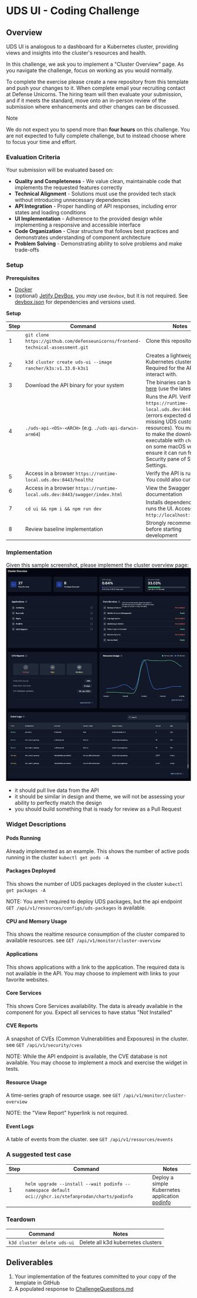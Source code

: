 # UDS UI - Coding Challenge

## Overview

UDS UI is analogous to a dashboard for a Kubernetes cluster, providing views and insights into the cluster's resources and health.

In this challenge, we ask you to implement a "Cluster Overview" page. As you navigate the challenge, focus on working as you would normally.

To complete the exercise please create a new repository from this template and push your changes to it. When complete email your recruiting contact at Defense Unicorns. The hiring team will then evaluate your submission, and if it meets the standard, move onto an in-person review of the submission where enhancements and other changes can be discussed.

> [!NOTE]
> We do not expect you to spend more than **four hours** on this challenge. You are not expected to fully complete challenge, but to instead choose where to focus your time and effort.

### Evaluation Criteria

Your submission will be evaluated based on:

- **Quality and Completeness** - We value clean, maintainable code that implements the requested features correctly
- **Technical Alignment** - Solutions must use the provided tech stack without introducing unnecessary dependencies
- **API Integration** - Proper handling of API responses, including error states and loading conditions
- **UI Implementation** - Adherence to the provided design while implementing a responsive and accessible interface
- **Code Organization** - Clear structure that follows best practices and demonstrates understanding of component architecture
- **Problem Solving** - Demonstrating ability to solve problems and make trade-offs

### Setup

**Prerequisites**

- [Docker](https://docs.docker.com/engine/install/)
- (optional) [Jetify DevBox](https://www.jetify.com/docs/devbox/quickstart/), you _may_ use `devbox`, but it is not required. See [devbox.json](devbox.json) for dependencies and versions used.

**Setup**

| Step | Command | Notes |
|------|---------|-------|
| 1 | `git clone https://github.com/defenseunicorns/frontend-technical-assessment.git` | Clone this repository |
| 2 | `k3d cluster create uds-ui --image rancher/k3s:v1.33.0-k3s1` | Creates a lightweight Kubernetes cluster. Required for the API to interact with. |
| 3 | Download the API binary for your system | The binaries can be found [here](https://github.com/defenseunicorns/frontend-technical-assessment/releases) (use the latest release) |
| 4 | `./uds-api-<OS>-<ARCH>` (e.g. `./uds-api-darwin-arm64`) | Runs the API. Verify at `https://runtime-local.uds.dev:8443/healthz` (errors expected due to missing UDS custom resources). You may need to make the download executable with `chmod` and on some macOS versions to ensure it can run from the Security pane of System Settings. |
| 5 | Access in a browser `https://runtime-local.uds.dev:8443/healthz` | Verify the API is running. You could also curl or wget |
| 6 | Access in a browser `https://runtime-local.uds.dev:8443/swagger/index.html` | View the Swagger API documentation |
| 7 | `cd ui && npm i && npm run dev` | Installs dependencies and runs the UI. Accessible at `http://localhost:5173` |
| 8 | Review baseline implementation | Strongly recommended before starting development |

### Implementation

Given this sample screenshot, please implement the cluster overview page:
![alt text](image.png)

- it should pull live data from the API
- it should be similar in design and theme, we will not be assessing your ability to perfectly match the design
- you should build something that is ready for review as a Pull Request

### Widget Descriptions

#### Pods Running

Already implemented as an example. This shows the number of active pods running in the cluster `kubectl get pods -A`

#### Packages Deployed

This shows the number of UDS packages deployed in the cluster `kubectl get packages -A`

NOTE: You aren't required to deploy UDS packages, but the api endpoint `GET /api/v1/resources/configs/uds-packages` is available.

#### CPU and Memory Usage

This shows the realtime resource consumption of the cluster compared to available resources. see `GET /api/v1/monitor/cluster-overview`

#### Applications

This shows applications with a link to the application. The required data is not available in the API. You may choose to implement with links to your favorite websites.

#### Core Services

This shows Core Services availability. The data is already available in the component for you. Expect all services to have status "Not Installed"

#### CVE Reports

A snapshot of CVEs (Common Vulnerabilities and Exposures) in the cluster. see `GET /api/v1/security/cves`

NOTE: While the API endpoint is available, the CVE database is not available. You may choose to implement a mock and exercise the widget in tests.

#### Resource Usage

A time-series graph of resource usage. see `GET /api/v1/monitor/cluster-overview`

NOTE: the "View Report" hyperlink is not required.

#### Event Logs

A table of events from the cluster. see `GET /api/v1/resources/events`

### A suggested test case

| Step | Command | Notes |
|------|---------|-------|
| 1 | `helm upgrade --install --wait podinfo --namespace default oci://ghcr.io/stefanprodan/charts/podinfo` | Deploy a simple Kubernetes application [podinfo](https://github.com/stefanprodan/podinfo) |

### Teardown

| Command | Notes |
|---------|-------|
| `k3d cluster delete uds-ui` | Delete all k3d kubernetes clusters |

## Deliverables

1. Your implementation of the features committed to your copy of the template in GitHub
2. A populated response to [ChallengeQuestions.md](ChallengeQuestions.md)
